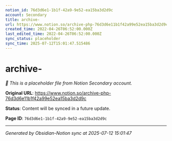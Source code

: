 ```yaml
---
notion_id: 76d3d6e1-1b1f-42a9-9e52-ea15ba3d2d9c
account: Secondary
title: archive-
url: https://www.notion.so/archive-php-76d3d6e11b1f42a99e52ea15ba3d2d9c
created_time: 2022-04-26T06:52:00.000Z
last_edited_time: 2022-04-26T06:52:00.000Z
sync_status: placeholder
sync_time: 2025-07-12T15:01:47.515486
---
```


# archive-

*🔄 This is a placeholder file from Notion Secondary account.*

**Original URL**: https://www.notion.so/archive-php-76d3d6e11b1f42a99e52ea15ba3d2d9c

**Status**: Content will be synced in a future update.

**Page ID**: `76d3d6e1-1b1f-42a9-9e52-ea15ba3d2d9c`

---

*Generated by Obsidian-Notion sync at 2025-07-12 15:01:47*
